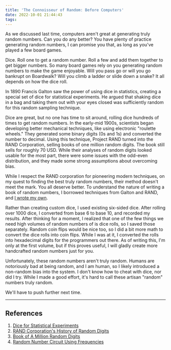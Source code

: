 ```yaml
---
title: 'The Connoisseur of Random: Before Computers'
date: 2022-10-01 21:44:43
tags:
---
```


As we discussed last time, computers aren't great at generating truly random numbers. Can you do any better? You have plenty of practice generating random numbers, I can promise you that, as long as you've played a few board games.

Dice. Roll one to get a random number. Roll a few and add them together to get bigger numbers. So many board games rely on you generating random numbers to make the game enjoyable. Will you pass go or will you go bankrupt on Boardwalk? Will you climb a ladder or slide down a snake? It all depends on how the dice roll.

In 1890 Francis Galton saw the power of using dice in statistics, creating a special set of dice for statistical experiments. He argued that shaking dice in a bag and taking them out with your eyes closed was sufficiently random for this random sampling technique.

Dice are great, but no one has time to sit around, rolling dice hundreds of times to get random numbers. In the early-mid 1900s, scientists began developing better mechanical techniques, like using electronic "roulette wheels." They generated some binary digits (0s and 1s) and converted the number to decimal. Using this technique, Project RAND turned into the RAND Corporation, selling books of one million random digits. The book still sells for roughly 70 USD. While their analyses of random digits looked usable for the most part, there were some issues with the odd-even distribution, and they made some strong assumptions about overcoming bias.

While I respect the RAND corporation for pioneering modern techniques, on my quest to finding the best truly random numbers, their method doesn't meet the mark. You all deserve better. To understand the nature of writing a book of random numbers, I borrowed techniques from Galton and RAND, and [I wrote my own](https://github.com/ronikbhaskar/book-of-random-numbers/blob/main/volumes/Volume%20I.md).

Rather than creating custom dice, I used existing six-sided dice. After rolling over 1000 dice, I converted from base 6 to base 10, and recorded my results. After thinking for a moment, I realized that one of the few things we need high volumes of random numbers of is dice rolls, so I saved those separately. Random coin flips would be nice too, so I did a bit more math to convert the dice rolls into coin flips. While I was at it, I converted the rolls into hexadecimal digits for the programmers out there. As of writing this, I'm only at the first volume, but if this proves useful, I will gladly create more handcrafted random numbers just for you.

Unfortunately, these random numbers aren't truly random. Humans are notoriously bad at being random, and I am human, so I likely introduced a non-random bias into the system. I don't know how to cheat with dice, nor did I try. While I made a good effort, it's hard to call these artisan "random" numbers truly random.

We'll have to push further next time.

---
## References

1. [Dice for Statistical Experiments](https://doi.org/10.1038/042013a0)
2. [RAND Corporation's History of Random Digits](https://www.rand.org/content/dam/rand/pubs/papers/2008/P113.pdf)
3. [Book of A Million Random Digits](https://www.amazon.com/Million-Random-Digits-Normal-Deviates/dp/0833030477)
4. [Random Number Circuit Using Frequencies](https://www.google.com/url?sa=t&rct=j&q=&esrc=s&source=web&cd=&ved=2ahUKEwjwx8Pt08D6AhU2lIkEHf8jAqcQFnoECAgQAQ&url=https%3A%2F%2Fwww.mdpi.com%2F2079-9292%2F10%2F13%2F1517%2Fpdf&usg=AOvVaw1PiU7pbgXdIviYWLFI4TgC)